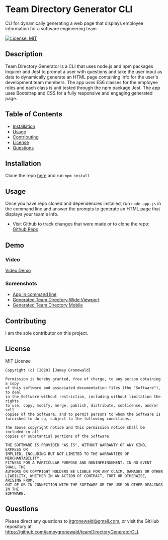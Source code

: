 # Team Directory Generator CLI
CLI for dynamically generating a web page that displays employee information for a software engineering team

  [![License: MIT](https://img.shields.io/badge/License-MIT-yellow.svg)](https://opensource.org/licenses/MIT)
  
  ## Description
  Team Directory Generator is a CLI that uses node.js and npm packages Inquirer and Jest to prompt a user with questions and take the user input as data to dynamically generate an HTML page containing info for the user's development team members. The app uses ES6 classes for the employee roles and each class is unit tested through the npm package Jest. The app uses Bootstrap and CSS for a fully responsive and engaging generated page.

  ## Table of Contents
  * [Installation](#Installation)
  * [Usage](#Usage)
  * [Contributing](#Contributing)
  * [License](#License)
  * [Questions](#Questions)

  ## Installation
  Clone the repo [here](http://www.github.com/jameygronewald/teamDirectoryGeneratorCLI) and run  ```npm install```

  ## Usage
  Once you have repo cloned and dependencies installed, run  ```node app.js``` in the command line and answer the prompts to generate an HTML page that displays your team's info.

  * Visit Github to track changes that were made or to clone the repo: [Github Repo](https://github.com/jameygronewald/teamDirectoryGeneratorCLI).

  ## Demo

  ### Video
  [Video Demo](https://drive.google.com/file/d/1kPJ5nfVlhuckDRatswYmZPDRreVhWIQS/view)

  ### Screenshots
  * [App in command line](../templates/assets/demoImages/appCLI.png)
  * [Generated Team Directory Wide Viewport](../templates/assets/demoImages/sampleTeamDirectoryWideViewport.png)
  * [Generated Team Directory Mobile](../templates/assets/demoImages/sampleTeamDirectoryMobile.png)

  ## Contributing
  I am the sole contributor on this project.
  
  ## License
  MIT License

    Copyright (c) [2020] [Jamey Gronewald]
    
    Permission is hereby granted, free of charge, to any person obtaining a copy
    of this software and associated documentation files (the "Software"), to deal
    in the Software without restriction, including without limitation the rights
    to use, copy, modify, merge, publish, distribute, sublicense, and/or sell
    copies of the Software, and to permit persons to whom the Software is
    furnished to do so, subject to the following conditions:
    
    The above copyright notice and this permission notice shall be included in all
    copies or substantial portions of the Software.
    
    THE SOFTWARE IS PROVIDED "AS IS", WITHOUT WARRANTY OF ANY KIND, EXPRESS OR
    IMPLIED, INCLUDING BUT NOT LIMITED TO THE WARRANTIES OF MERCHANTABILITY,
    FITNESS FOR A PARTICULAR PURPOSE AND NONINFRINGEMENT. IN NO EVENT SHALL THE
    AUTHORS OR COPYRIGHT HOLDERS BE LIABLE FOR ANY CLAIM, DAMAGES OR OTHER
    LIABILITY, WHETHER IN AN ACTION OF CONTRACT, TORT OR OTHERWISE, ARISING FROM,
    OUT OF OR IN CONNECTION WITH THE SOFTWARE OR THE USE OR OTHER DEALINGS IN THE
    SOFTWARE.
  
  ## Questions
  Please direct any questions to jrgronewald@gmail.com, or visit the GitHub repository at https://github.com/jameygronewald/teamDirectoryGeneratorCLI.